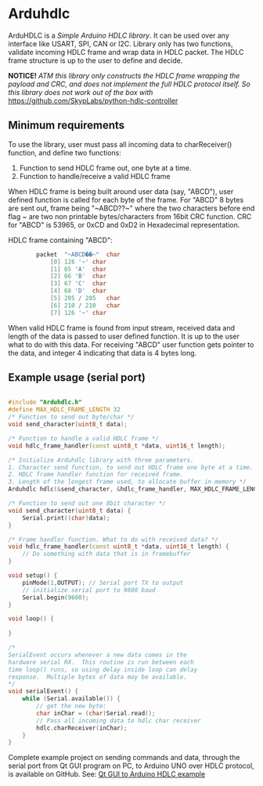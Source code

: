 # Arduhdlc

ArduHDLC is a *Simple Arduino HDLC library*. It can be used over any interface like USART, SPI, CAN or I2C.
Library only has two functions, validate incoming HDLC frame and wrap data in HDLC packet.
The HDLC frame structure is up to the user to define and decide.

**NOTICE!** *ATM this library only constructs the HDLC frame wrapping the payload and CRC,
and does not implement the full HDLC protocol itself. So this library does not work out of the box with*
https://github.com/SkypLabs/python-hdlc-controller

## Minimum requirements
To use the library, user must pass all incoming data to charReceiver() function, and define two functions:
 1. Function to send HDLC frame out, one byte at a time.
 2. Function to handle/receive a valid HDLC frame
 
When HDLC frame is being built around user data (say, "ABCD"), user defined function is called for each byte of the frame. For "ABCD" 8 bytes are sent out, frame being "\~ABCD??~" where the two characters before end flag ~ are two non printable bytes/characters from 16bit CRC function. CRC for "ABCD" is 53965, or 0xCD and 0xD2 in Hexadecimal representation.

HDLC frame containing "ABCD":

```cpp
		packet	"~ABCD��~"	char
			[0]	126 '~'	char
			[1]	65 'A'	char
			[2]	66 'B'	char
			[3]	67 'C'	char
			[4]	68 'D'	char
			[5]	205 / 205	char
			[6]	210 / 210	char
			[7]	126 '~'	char
```

When valid HDLC frame is found from input stream, received data and length of the data is passed to user defined function. It is up to the user what to do with this data. For receiving "ABCD" user function gets pointer to the data, and integer 4 indicating that data is 4 bytes long.

## Example usage (serial port)

```cpp

#include "Arduhdlc.h"
#define MAX_HDLC_FRAME_LENGTH 32
/* Function to send out byte/char */
void send_character(uint8_t data);

/* Function to handle a valid HDLC frame */
void hdlc_frame_handler(const uint8_t *data, uint16_t length);

/* Initialize Arduhdlc library with three parameters.
1. Character send function, to send out HDLC frame one byte at a time.
2. HDLC frame handler function for received frame.
3. Length of the longest frame used, to allocate buffer in memory */
Arduhdlc hdlc(&send_character, &hdlc_frame_handler, MAX_HDLC_FRAME_LENGTH);

/* Function to send out one 8bit character */
void send_character(uint8_t data) {
    Serial.print((char)data);
}

/* Frame handler function. What to do with received data? */
void hdlc_frame_handler(const uint8_t *data, uint16_t length) {
    // Do something with data that is in framebuffer
}

void setup() {
    pinMode(1,OUTPUT); // Serial port TX to output
    // initialize serial port to 9600 baud
    Serial.begin(9600);
}

void loop() {
    
}

/*
SerialEvent occurs whenever a new data comes in the
hardware serial RX.  This routine is run between each
time loop() runs, so using delay inside loop can delay
response.  Multiple bytes of data may be available.
*/
void serialEvent() {
    while (Serial.available()) {
        // get the new byte:
        char inChar = (char)Serial.read();
        // Pass all incoming data to hdlc char receiver
        hdlc.charReceiver(inChar);
    }
}
```


Complete example project on sending commands and data, through the serial port from Qt GUI program on PC, to Arduino UNO over HDLC protocol, is available on GitHub.
See: [Qt GUI to Arduino HDLC example](https://github.com/jarkko-hautakorpi/arduhdlc-qt-gui-example)
